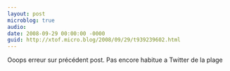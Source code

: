 ```yaml
---
layout: post
microblog: true
audio: 
date: 2008-09-29 00:00:00 -0000
guid: http://xtof.micro.blog/2008/09/29/t939239602.html
---
```

Ooops erreur sur précédent post. Pas encore habitue a Twitter de la plage
